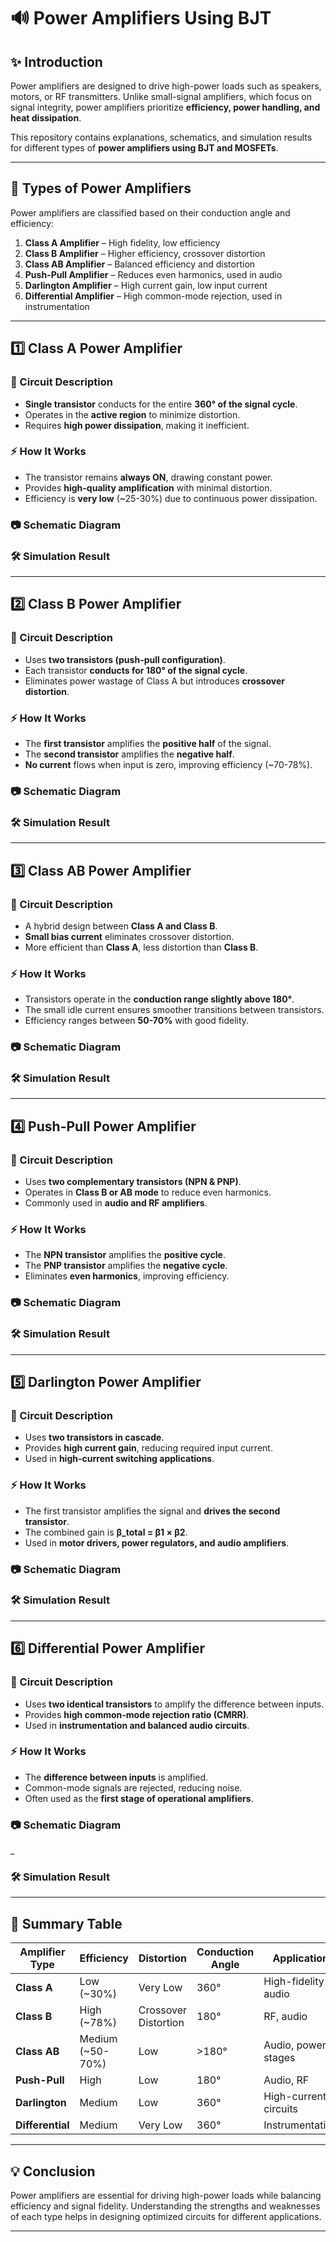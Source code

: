 # 🔊 Power Amplifiers Using BJT 

## ✨ Introduction
Power amplifiers are designed to drive high-power loads such as speakers, motors, or RF transmitters. Unlike small-signal amplifiers, which focus on signal integrity, power amplifiers prioritize **efficiency, power handling, and heat dissipation**.

This repository contains explanations, schematics, and simulation results for different types of **power amplifiers using BJT and MOSFETs**.

---

## 🔹 Types of Power Amplifiers
Power amplifiers are classified based on their conduction angle and efficiency:

1. **Class A Amplifier** – High fidelity, low efficiency
2. **Class B Amplifier** – Higher efficiency, crossover distortion
3. **Class AB Amplifier** – Balanced efficiency and distortion
4. **Push-Pull Amplifier** – Reduces even harmonics, used in audio
5. **Darlington Amplifier** – High current gain, low input current
6. **Differential Amplifier** – High common-mode rejection, used in instrumentation

---

## 1️⃣ Class A Power Amplifier

### 📌 Circuit Description
- **Single transistor** conducts for the entire **360° of the signal cycle**.
- Operates in the **active region** to minimize distortion.
- Requires **high power dissipation**, making it inefficient.

### ⚡ How It Works
- The transistor remains **always ON**, drawing constant power.
- Provides **high-quality amplification** with minimal distortion.
- Efficiency is **very low** (~25-30%) due to continuous power dissipation.

### 📷 Schematic Diagram


### 🛠 Simulation Result


---

## 2️⃣ Class B Power Amplifier

### 📌 Circuit Description
- Uses **two transistors (push-pull configuration)**.
- Each transistor **conducts for 180° of the signal cycle**.
- Eliminates power wastage of Class A but introduces **crossover distortion**.

### ⚡ How It Works
- The **first transistor** amplifies the **positive half** of the signal.
- The **second transistor** amplifies the **negative half**.
- **No current** flows when input is zero, improving efficiency (~70-78%).

### 📷 Schematic Diagram


### 🛠 Simulation Result

---

## 3️⃣ Class AB Power Amplifier

### 📌 Circuit Description
- A hybrid design between **Class A and Class B**.
- **Small bias current** eliminates crossover distortion.
- More efficient than **Class A**, less distortion than **Class B**.

### ⚡ How It Works
- Transistors operate in the **conduction range slightly above 180°**.
- The small idle current ensures smoother transitions between transistors.
- Efficiency ranges between **50-70%** with good fidelity.

### 📷 Schematic Diagram


### 🛠 Simulation Result


---

## 4️⃣ Push-Pull Power Amplifier

### 📌 Circuit Description
- Uses **two complementary transistors (NPN & PNP)**.
- Operates in **Class B or AB mode** to reduce even harmonics.
- Commonly used in **audio and RF amplifiers**.

### ⚡ How It Works
- The **NPN transistor** amplifies the **positive cycle**.
- The **PNP transistor** amplifies the **negative cycle**.
- Eliminates **even harmonics**, improving efficiency.

### 📷 Schematic Diagram


### 🛠 Simulation Result


---

## 5️⃣ Darlington Power Amplifier

### 📌 Circuit Description
- Uses **two transistors in cascade**.
- Provides **high current gain**, reducing required input current.
- Used in **high-current switching applications**.

### ⚡ How It Works
- The first transistor amplifies the signal and **drives the second transistor**.
- The combined gain is **β_total = β1 × β2**.
- Used in **motor drivers, power regulators, and audio amplifiers**.

### 📷 Schematic Diagram


### 🛠 Simulation Result


---

## 6️⃣ Differential Power Amplifier

### 📌 Circuit Description
- Uses **two identical transistors** to amplify the difference between inputs.
- Provides **high common-mode rejection ratio (CMRR)**.
- Used in **instrumentation and balanced audio circuits**.

### ⚡ How It Works
- The **difference between inputs** is amplified.
- Common-mode signals are rejected, reducing noise.
- Often used as the **first stage of operational amplifiers**.

### 📷 Schematic Diagram
_

### 🛠 Simulation Result


---

## 📌 Summary Table
| Amplifier Type | Efficiency | Distortion | Conduction Angle | Application |
|---------------|------------|------------|----------------|-------------|
| **Class A** | Low (~30%) | Very Low | 360° | High-fidelity audio |
| **Class B** | High (~78%) | Crossover Distortion | 180° | RF, audio |
| **Class AB** | Medium (~50-70%) | Low | >180° | Audio, power stages |
| **Push-Pull** | High | Low | 180° | Audio, RF |
| **Darlington** | Medium | Low | 360° | High-current circuits |
| **Differential** | Medium | Very Low | 360° | Instrumentation |

---

## 💡 Conclusion
Power amplifiers are essential for driving high-power loads while balancing efficiency and signal fidelity. Understanding the strengths and weaknesses of each type helps in designing optimized circuits for different applications.

---
